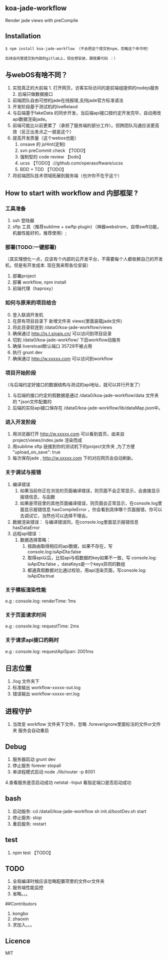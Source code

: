 ## koa-jade-workflow

Render jade views with preCompile

## Installation

```
$ npm install koa-jade-workflow （不会把这个提交到npm，忽略这个命令吧）

后续会托管提交到内部的gitlab上，现在想安装，跟我要代码 ：）
```
## 与webOS有啥不同？
  1. 实现真正的大前端
    1. 打开网页，访客实际访问的是前端组提供的nodejs服务
    2. 后端只做数据接口
  2. 前端团队自由可控的jade在线报错,支持jade官方标准语法
  3. 开发阶段基于测试机的liveRelaod
  4. 与后端基于fakeData 的同步开发，当后端api接口按约定开发完毕，自动用改api数据渲染jade。
  5. 前端可能比以前更累了（承担了服务端的部分工作）。但跨团队沟通应该更高效（反正出发点之一就是这个）
  6. 提高开发质量（这个webos也能）
      1. onsave 的 jsHint(定制)
      2. svn preCommit check 【TODO】
      3. 强制型的 code review 【todo】
      4. ucss 【TODO】://github.com/operasoftware/ucss
      5. BDD + TDD 【TODO】
  7. 将前端团队技术领域拓展到服务端（也许你不在乎这个）

## How to start with workflow and 内部框架 ?
### 工具准备
  1. ssh 登陆器
  2. sftp 工具（推荐sublime + swftp plugin）（神器webstrom，自带swft功能，机器性能好的，推荐使用）;

### 部署(TODO:一键部署)
（其实理想化一点，应该有个内部的云开发平台，不需要每个人都依赖自己的开发机，但是有开发成本. 现在我来帮各位安装）
  1. 部署project
  2. 部署 workflow, npm install
  3. 前端代理（haproxy）

### 如何与原来的项目结合
  0. 登入联调开发机
  1. 在原有项目目录下 新增文件夹 views(里面装载jade文件)
  2. 将此目录软连到  /data0/koa-jade-workflow/views
  3. 确保通过 http://js.t.sinajs.cn/ 可以访问到项目目录
  4. 切到 /data0/koa-jade-workflow/ 下启workflow动服务
  6. 确保 livereload默认端口 35729不被占用
  7. 执行  grunt dev
  8. 确保通过 http://w.xxxxx.com 可以访问到workflow

### 项目开始阶段
  （与后端约定好接口的数据结构与测试的api地址，就可以并行开发了）
  1. 与后端的接口约定的假数据是通过 /data0/koa-jade-workflow/data 文件夹的 *.json文件配置的
  2. 后端的实际api接口保存在 /data0/koa-jade-workflow/lib/dataMap.json中。


### 进入开发阶段
  1. 用浏览器打开 http://w.xxxxx.com 可以看到首页，由来自 project/views/index.jade 渲染而成
  2. 用sublime sftp 链接到你的测试机下的project文件夹 ,为了方便 "upload_on_save": true
  3. 每次保存jade ,  http://w.xxxxx.com 下的对应网页会自动刷新。


### 关于调试与报错

  1. 编译错误
      1. 如果当前你正在浏览的页面编译错误，则页面不会正常显示，会直接显示报错信息，与函数
      2. 如果是项目里的其他页面编译错误，则页面会正常显示，在console.log里面显示报错信息 hasCompileError ，你会看到具体哪个页面报错，你可以去调试它，当然也可以选择不理会。
  2. 数据渲染错误： 与编译错误同，在console.log里面显示报错信息 hasDataError
  3. 远程api错误 ：
      1. 数据选择策略：
          1. 按路由取得相应的api数据，如果不存在，写 console.log:isApiDta:false
          2. 取得api以后，比较api与假数据的key如果不一致，写 console.log: isApiDta:false ，dataKeys是一个keys异同的数组
          3. 都通真假数据对比通过校验，用api渲染页面，写console.log: isApiDta:true

### 关于模板渲染性能
  e.g :
  console.log: renderTime: 1ms
### 关于页面请求时间
  e.g :
  console.log: requestTime: 2ms
### 关于请求api接口的耗时
  e.g :
  console.log: requestApiSpan: 2001ms

## 日志位置

   1.  /log 文件夹下
   2. 标准输出
        workflow-xxxxx-out.log
   3. 错误输出
        workflow-xxxxx-err.log

## 进程守护
  1. 当改变 workflow 文件夹下文件，忽略 .foreverignore里面标注的文件or文件夹  服务会自动重启

## Debug
  1. 服务器启动
    grunt dev
  2. 停止服务
    forever stopall
  3. 单进程模式启动
    node ./lib/router -p 8001

  4.查看服务是否启动成功
    netstat -lnput 看指定端口是否启动成功

## bash
  1. 启动服务:    cd /data0/koa-jade-workflow
                 sh init.d/bootDev.sh start
  2. 停止服务:    stop
  3. 重启服务:    restart

## test

  1. npm test  【TODO】

## TODO
  1. 全局编译时候应该忽略配置项里的文件or文件夹
  3. 服务端性能监控
  4. 省略。。。

##Contributors
  1. kongbo
  2. zhaoxin
  3. 求加入。。。

## Licence

MIT
